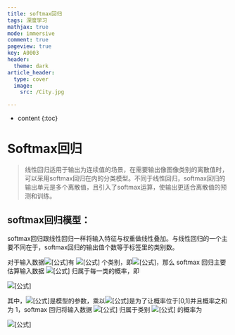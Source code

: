 ```yaml
---
title: softmax回归
tags: 深度学习
mathjax: true
mode: immersive
comment: true
pageview: true
key: A0003
header:
  theme: dark
article_header:
  type: cover
  image:
    src: /City.jpg

---
```



* content
{:toc}




# Softmax回归

> 线性回归适用于输出为连续值的场景，在需要输出像图像类别的离散值时，可以采用softmax回归在内的分类模型。不同于线性回归，softmax回归的输出单元是多个离散值，且引入了softmax运算，使输出更适合离散值的预测和训练。

## softmax回归模型：

softmax回归跟线性回归一样将输入特征与权重做线性叠加。与线性回归的一个主要不同在于，softmax回归的输出值个数等于标签里的类别数。

对于输入数据![[公式]](https://www.zhihu.com/equation?tex=%5C%7B%28x_1%2Cy_1%29%2C%28x_2%2Cy_2%29%2C%5Cldots%2C%28x_m%2Cy_m%29%5C%7D)有 ![[公式]](https://www.zhihu.com/equation?tex=k) 个类别，即![[公式]](https://www.zhihu.com/equation?tex=y_i+%5Cin+%5C%7B1%2C2%2C%5Cldots%2Ck%5C%7D)，那么 softmax 回归主要估算输入数据 ![[公式]](https://www.zhihu.com/equation?tex=x_i) 归属于每一类的概率，即

![[公式]](https://www.zhihu.com/equation?tex=h_%7B%5Ctheta%7D%5Cleft%28x_i%5Cright%29%3D%5Cleft%5B%5Cbegin%7Barray%7D%7Bc%7D%7Bp%5Cleft%28y_i%3D1+%7C+x_i+%3B+%5Ctheta%5Cright%29%7D+%5C%5C+%7Bp%5Cleft%28y_i%3D2+%7C+x_i+%3B+%5Ctheta%5Cright%29%7D+%5C%5C+%7B%5Cvdots%7D+%5C%5C+%7Bp%5Cleft%28y_i%3Dk+%7C+x_i+%3B+%5Ctheta%5Cright%29%7D%5Cend%7Barray%7D%5Cright%5D%3D%5Cfrac%7B1%7D%7B%5Csum_%7Bj%3D1%7D%5E%7Bk%7D+e%5E%7B%5Ctheta_%7Bj%7D%5E%7BT%7D+x_i%7D%7D%5Cleft%5B%5Cbegin%7Barray%7D%7Bc%7D%7Be%5E%7B%5Ctheta_%7B1%7D%5E%7BT%7D+x_i%7D%7D+%5C%5C+%7Be%5E%7B%5Ctheta_%7B2%7D%5E%7BT%7D+x_i%7D%7D+%5C%5C+%7B%5Cvdots%7D+%5C%5C+%7Be%5E%7B%5Ctheta_%7Bk%7D%5E%7BT%7D+x_i%7D%7D%5Cend%7Barray%7D%5Cright%5D%5Ctag%7B1%7D+%5C%5C)

其中，![[公式]](https://www.zhihu.com/equation?tex=%5Ctheta_1%2C%5Ctheta_2%2C%5Cldots%2C%5Ctheta_k+%5Cin+%5Ctheta)是模型的参数，乘以![[公式]](https://www.zhihu.com/equation?tex=%5Cfrac%7B1%7D%7B%5Csum_%7Bj%3D1%7D%5E%7Bk%7D+e%5E%7B%5Ctheta_%7Bj%7D%5E%7BT%7D+x_i%7D%7D)是为了让概率位于[0,1]并且概率之和为 1，softmax 回归将输入数据 ![[公式]](https://www.zhihu.com/equation?tex=x_i) 归属于类别 ![[公式]](https://www.zhihu.com/equation?tex=j) 的概率为

![[公式]](https://www.zhihu.com/equation?tex=p%5Cleft%28y_i%3Dj+%7C+x_i+%3B+%5Ctheta%5Cright%29%3D%5Cfrac%7Be%5E%7B%5Ctheta_%7Bj%7D%5E%7BT%7D+x_i%7D%7D%7B%5Csum_%7Bl%3D1%7D%5E%7Bk%7D+e%5E%7B%5Ctheta_%7Bl%7D%5E%7BT%7D+x_i%7D%7D%5Ctag%7B2%7D+%5C%5C)

